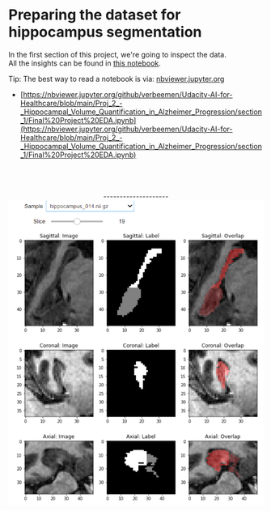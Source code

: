 # Preparing the dataset for hippocampus segmentation

In the first section of this project, we're going to inspect the data.  
All the insights can be found in [this notebook](https://nbviewer.jupyter.org/github/verbeemen/Udacity-AI-for-Healthcare/blob/main/Proj_2_-_Hippocampal_Volume_Quantification_in_Alzheimer_Progression/section_1/Final%20Project%20EDA.ipynb).

Tip: The best way to read a notebook is via: [nbviewer.jupyter.org](nbviewer.jupyter.org)  
- [https://nbviewer.jupyter.org/github/verbeemen/Udacity-AI-for-Healthcare/blob/main/Proj_2_-_Hippocampal_Volume_Quantification_in_Alzheimer_Progression/section_1/Final%20Project%20EDA.ipynb](https://nbviewer.jupyter.org/github/verbeemen/Udacity-AI-for-Healthcare/blob/main/Proj_2_-_Hippocampal_Volume_Quantification_in_Alzheimer_Progression/section_1/Final%20Project%20EDA.ipynb)
  
  
<br/>  
<br/>  
<br/>  
<div align="center">  
--------------------  
<img heigth="750px" src="https://raw.githubusercontent.com/verbeemen/Udacity-AI-for-Healthcare/main/Proj_2_-_Hippocampal_Volume_Quantification_in_Alzheimer_Progression/section_1/img/section_2.png" />
<div />
